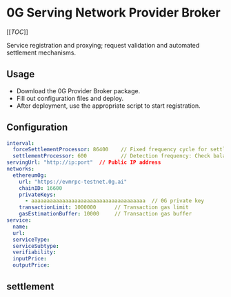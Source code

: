 # 0G Serving Network Provider Broker

[[_TOC_]]

Service registration and proxying; request validation and automated settlement mechanisms.

## Usage

- Download the 0G Provider Broker package.
- Fill out configuration files and deploy.
- After deployment, use the appropriate script to start registration.

## Configuration

```yaml
interval:
  forceSettlementProcessor: 86400    // Fixed frequency cycle for settlements
  settlementProcessor: 600           // Detection frequency: Check balance risk and auto-settle if needed.
servingUrl: "http://ip:port"  // Public IP address
networks:
  ethereum0g:
    url: "https://evmrpc-testnet.0g.ai"
    chainID: 16600
    privateKeys:
      - aaaaaaaaaaaaaaaaaaaaaaaaaaaaaaaaaaaaa  // 0G private key
    transactionLimit: 1000000      // Transaction gas limit
    gasEstimationBuffer: 10000     // Transaction gas buffer
service:
  name:
  url:
  serviceType:
  serviceSubtype:
  verifiability:
  inputPrice:
  outputPrice:
```

## settlement
